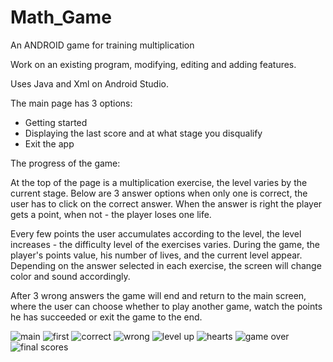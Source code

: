 # Math_Game
An ANDROID game for training multiplication

Work on an existing program, modifying, editing and adding features.

Uses Java and Xml on Android Studio.

The main page has 3 options:
- Getting started
- Displaying the last score and at what stage you disqualify
- Exit the app

The progress of the game:

At the top of the page is a multiplication exercise, the level varies by the current stage.
Below are 3 answer options when only one is correct, the user has to click on the correct answer.
When the answer is right the player gets a point, when not - the player loses one life.

Every few points the user accumulates according to the level, the level increases - the difficulty level of the exercises varies.
During the game, the player's points value, his number of lives, and the current level appear.
Depending on the answer selected in each exercise, the screen will change color and sound accordingly.

After 3 wrong answers the game will end and return to the main screen, where the user can choose whether to play another game, watch the points he has succeeded or exit the game to the end.

![main](https://user-images.githubusercontent.com/56502630/85947647-abdcff00-b954-11ea-985c-b7296da2eb62.jpg)
![first](https://user-images.githubusercontent.com/56502630/85947716-1f7f0c00-b955-11ea-898d-3e850fa5bc4a.jpg)
![correct](https://user-images.githubusercontent.com/56502630/85947723-2443c000-b955-11ea-98ec-bcc378eb60c7.jpg)
![wrong](https://user-images.githubusercontent.com/56502630/85947725-260d8380-b955-11ea-9387-331fc9ecefcc.jpg)
![level up](https://user-images.githubusercontent.com/56502630/85947733-2e65be80-b955-11ea-8ca5-e486729b2b0d.jpg)
![hearts](https://user-images.githubusercontent.com/56502630/85947720-21e16600-b955-11ea-9ee9-7ee670426b24.jpg)
![game over](https://user-images.githubusercontent.com/56502630/85947736-3160af00-b955-11ea-8ae7-e91d928c93ef.jpg)
![final scores](https://user-images.githubusercontent.com/56502630/85947730-2b6ace00-b955-11ea-8fd0-74bb6f4143e4.jpg)
